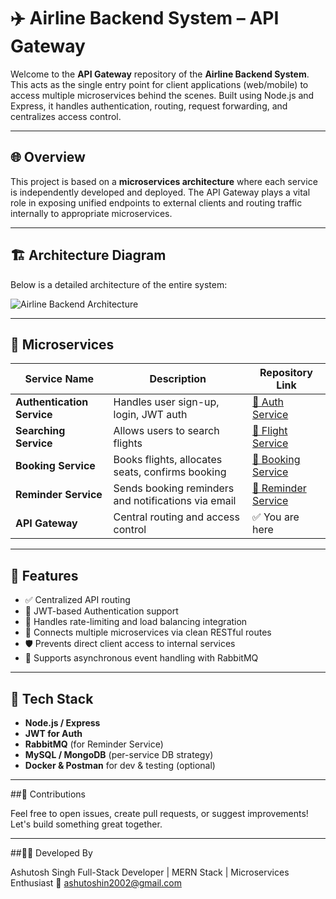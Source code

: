 # ✈️ Airline Backend System – API Gateway

Welcome to the **API Gateway** repository of the **Airline Backend System**. This acts as the single entry point for client applications (web/mobile) to access multiple microservices behind the scenes. Built using Node.js and Express, it handles authentication, routing, request forwarding, and centralizes access control.

---

## 🌐 Overview

This project is based on a **microservices architecture** where each service is independently developed and deployed. The API Gateway plays a vital role in exposing unified endpoints to external clients and routing traffic internally to appropriate microservices.

---

## 🏗️ Architecture Diagram

Below is a detailed architecture of the entire system:

![Airline Backend Architecture](./ceed19bd-3bd3-4145-a791-20f16917c3a6.png)

---

## 🧩 Microservices

| Service Name              | Description                                            | Repository Link |
|--------------------------|--------------------------------------------------------|-----------------|
| **Authentication Service** | Handles user sign-up, login, JWT auth                 | [🔗 Auth Service](https://github.com/AsHuToShSiNgH02/Auth_Service) |
| **Searching Service**      | Allows users to search flights                        | [🔗 Flight Service](https://github.com/AsHuToShSiNgH02/FlightsAndSearchService) |
| **Booking Service**        | Books flights, allocates seats, confirms booking      | [🔗 Booking Service](https://github.com/AsHuToShSiNgH02/AirTicketBookingService) |
| **Reminder Service**       | Sends booking reminders and notifications via email   | [🔗 Reminder Service](https://github.com/AsHuToShSiNgH02/ReminderService) |
| **API Gateway**            | Central routing and access control                    | ✅ You are here |

---

## 🧠 Features

- ✅ Centralized API routing
- 🔐 JWT-based Authentication support
- 🚦 Handles rate-limiting and load balancing integration
- 🧭 Connects multiple microservices via clean RESTful routes
- 🛡️ Prevents direct client access to internal services
- 📨 Supports asynchronous event handling with RabbitMQ

---

## 🚀 Tech Stack

- **Node.js / Express**
- **JWT for Auth**
- **RabbitMQ** (for Reminder Service)
- **MySQL / MongoDB** (per-service DB strategy)
- **Docker & Postman** for dev & testing (optional)

---

##🙌 Contributions

Feel free to open issues, create pull requests, or suggest improvements! Let's build something great together.

---

##🧑‍💻 Developed By

Ashutosh Singh
Full-Stack Developer | MERN Stack | Microservices Enthusiast
📧 ashutoshin2002@gmail.com
